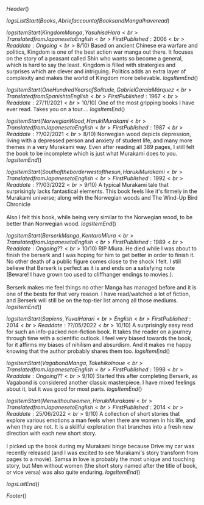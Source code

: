 $Header()$

$logsListStart(Books,A brief account of Books and Manga I have read)$


$logsItemStart(Kingdom Manga,Yasuhisa Hara<br>Translated from Japanese to English<br>First Published: 2006<br>Read date: Ongoing<br>8/10)$
Based on ancient Chinese era warfare and politics, Kingdom is one of the best action war
manga out there. It focuses on the story of a peasant called Shin who wants so become a
general, which is hard to say the least. Kingdom is filled with stratergies and surprises
which are clever and intriguing. Politics adds an extra layer of complexity and makes the
world of Kingdom more believable.
$logsItemEnd()$

$logsItemStart(One Hundred Years of Solitude,Gabriel García Márquez <br>Translated from Spanish to English <br>First Published: 1967<br>Read date: 27/11/2021<br>10/10)$
One of the most gripping books I have ever read. Takes you on a tour....
$logsItemEnd()$

$logsItemStart(Norwegian Wood,Haruki Murakami<br>Translated from Japanese to English<br>First Published: 1987<br>Read date: ??/02/2021<br>8/10)$
Norwegian wood depicts depression, living with a depressed person and anxiety of student life, and many more themes in a very Murakami way. Even after reading all 389 pages, I still felt the book to be incomplete which is just what Murakami does to you.
$logsItemEnd()$

$logsItemStart(South of the border west of the sun,Haruki Murakami<br>Translated from Japanese to English<br>First Published: 1992<br>Read date: ??/03/2022<br>9/10)$
A typical Murakami tale that surprisingly lacks fantastical elements. This book feels like it's firmely in the Murakami universe; along with the Norwegian woods and The Wind-Up Bird Chronicle
<br><br>
Also I felt this book, while being very similar to the Norwegian wood, to be better than Norwegian wood.
$logsItemEnd()$

$logsItemStart(Berserk Manga,Kentaro Miura<br>Translated from Japanese to English<br>First Published: 1989<br>Read date: Ongoing??<br>10/10)$
RIP Miura. He died while I was about to finish the berserk and I was hoping for him to get better in order to finish it. No other death of a public figure comes close to the shock I felt. I still believe that Berserk is perfect as it is and ends on a satisfying note (Beware! I have grown too used to cliffhanger endings to movies.).
<br><br>
Berserk makes me feel things no other Manga has managed before and it is one of the bests for that very reason. I have read/watched a lot of fiction, and Berserk will still be on the top-tier list among all those mediums.
$logsItemEnd()$

$logsItemStart(Sapiens,Yuval Harari<br>English<br>First Published: 2014<br>Read date: ??/05/2022<br>10/10)$
A surprisingly easy read for such an info-packed non-fiction book. It takes the reader on a journey through time with a scientific outlook. I feel very biased towards the book, for it affirms my biases of nihilism and absurdism. And it makes me happy knowing that the author probably shares them too.
$logsItemEnd()$

$logsItemStart(Vagabond Manga,Takehiko Inoue<br>Translated from Japanese to English<br>First Published: 1998<br>Read date: Ongoing??<br>9/10)$
Started this after completing Berserk, as Vagabond is considered another classic masterpiece. I have mixed feelings about it, but it was good for most parts.
$logsItemEnd()$

$logsItemStart(Men without women,Haruki Murakami <br>Translated from Japanese to English<br>First Published: 2014<br>Read date: 25/06/2022<br>9/10)$
A collection of short stories that explore various emotions a man feels when there are women in his life, and when they are not. It is a skillful exploration that branches into a fresh new direction with each new short story.
<br><br>
I picked up the book during my Murakami binge because Drive my car was recently released (and I was excited to see Murakami's story transform from pages to a movie). Samsa in love is probably the most unique and touching story, but Men without women (the short story named after the title of book, or vice versa) was also quite enduring.
$logsItemEnd()$


$logsListEnd()$

$Footer()$